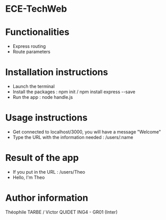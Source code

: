 # ECE-TechWeb

# Functionalities

* Express routing
* Route parameters

#  Installation instructions 

- Launch the terminal
- Install the packages : npm init / npm install express --save
- Run the app : node handle.js 

# Usage instructions

- Get connected to localhost/3000, you will have a message "Welcome"
- Type the URL with the information needed : /users/:name

# Result of the app

- If you put in the URL : /users/Theo 
- Hello, I'm Theo

# Author information

Théophile TARBE / Victor QUIDET
ING4 - GR01 (Inter)